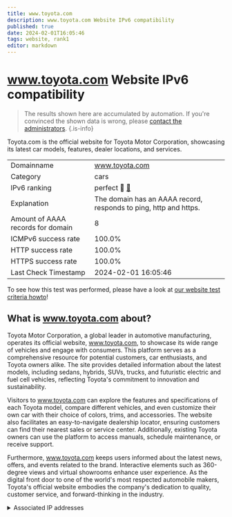 ```yaml
---
title: www.toyota.com
description: www.toyota.com Website IPv6 compatibility
published: true
date: 2024-02-01T16:05:46
tags: website, rank1
editor: markdown
---
```


# www.toyota.com Website IPv6 compatibility

> The results shown here are accumulated by automation. If you're convinced the shown data is wrong, please [contact the administrators](/howto/chat). 
{.is-info}

Toyota.com is the official website for Toyota Motor Corporation, showcasing its latest car models, features, dealer locations, and services.


|   |   |
| - | - |
| Domainname | www.toyota.com
| Category | cars |
| IPv6 ranking | perfect :1st_place_medal: [🔗](/howto/ranking) |
| Explanation | The domain has an AAAA record, responds to ping, http and https. |
| Amount of AAAA records for domain | 8 |
| ICMPv6 success rate | 100.0%|
| HTTP success rate | 100.0% |
| HTTPS success rate | 100.0% |
| Last Check Timestamp | 2024-02-01 16:05:46 |

To see how this test was performed, please have a look at [our website test criteria howto](/howto/testcriteria/website)!


## What is www.toyota.com about?
Toyota Motor Corporation, a global leader in automotive manufacturing, operates its official website, www.toyota.com, to showcase its wide range of vehicles and engage with consumers. This platform serves as a comprehensive resource for potential customers, car enthusiasts, and Toyota owners alike. The site provides detailed information about the latest models, including sedans, hybrids, SUVs, trucks, and futuristic electric and fuel cell vehicles, reflecting Toyota's commitment to innovation and sustainability.

Visitors to www.toyota.com can explore the features and specifications of each Toyota model, compare different vehicles, and even customize their own car with their choice of colors, trims, and accessories. The website also facilitates an easy-to-navigate dealership locator, ensuring customers can find their nearest sales or service center. Additionally, existing Toyota owners can use the platform to access manuals, schedule maintenance, or receive support.

Furthermore, www.toyota.com keeps users informed about the latest news, offers, and events related to the brand. Interactive elements such as 360-degree views and virtual showrooms enhance user experience. As the digital front door to one of the world's most respected automobile makers, Toyota's official website embodies the company's dedication to quality, customer service, and forward-thinking in the industry.



<details>
<summary>Associated IP addresses</summary>

2600:9000:2315:1000:9:3aa4:d340:93a1

2600:9000:2315:f600:9:3aa4:d340:93a1

2600:9000:2315:7200:9:3aa4:d340:93a1

2600:9000:2315:c600:9:3aa4:d340:93a1

2600:9000:2315:d200:9:3aa4:d340:93a1

2600:9000:2315:d400:9:3aa4:d340:93a1

2600:9000:2315:dc00:9:3aa4:d340:93a1

2600:9000:2315:1800:9:3aa4:d340:93a1

</details>
